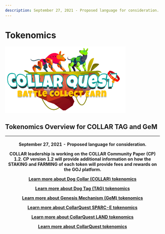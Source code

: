 ```yaml
---
description: September 27, 2021 - Proposed language for consideration.
---
```


# Tokenomics



![CollarQuest a Metaverse Play2Earn Ecosystem](../../.gitbook/assets/CollarQuest-SM.png)

## Tokenomics Overview for COLLAR TAG and GeM

| <p>September 27, 2021 - Proposed language for consideration.</p><p></p><p>COLLAR leadership is working on the COLLAR Community Paper (CP) 1.2.  CP version 1.2 will provide additional information on how the STAKING and FARMING of each token will provide fees and rewards on the GOJ platform.</p><p></p><p><a href="dog-collar-collar.md">Learn more about Dog Collar (COLLAR) tokenomics</a></p><p></p><p><a href="dog-tag/">Learn more about Dog Tag (TAG) tokenomics</a></p><p></p><p><a href="genesis-mechanism-gem/">Learn more about Genesis Mechanism (GeM) tokenomics</a></p><p></p><p><a href="collarquest-sparc-e.md">Learn more about CollarQuest SPARC-E tokenomics</a></p><p></p><p><a href="collarquest-land.md">Learn more about CollarQuest LAND tokenomics</a></p><p></p><p><a href="collarquest-tokenomics.md">Learn more about CollarQuest tokenomics</a></p> |
| ------------------------------------------------------------------------------------------------------------------------------------------------------------------------------------------------------------------------------------------------------------------------------------------------------------------------------------------------------------------------------------------------------------------------------------------------------------------------------------------------------------------------------------------------------------------------------------------------------------------------------------------------------------------------------------------------------------------------------------------------------------------------------------------------------------------------------------------------------------------------------------- |
